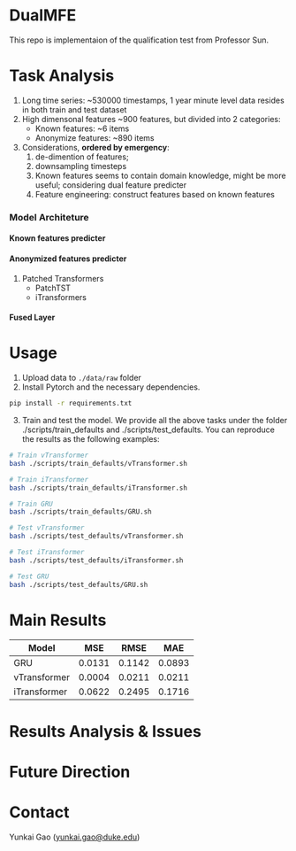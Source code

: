 # DualMFE
This repo is implementaion of the qualification test from Professor Sun.
# Task Analysis

1. Long time series: ~530000 timestamps, 1 year minute level data resides in both train and test dataset
2. High dimensonal features ~900 features, but divided into 2 categories:
   - Known features: ~6 items
   - Anonymize features: ~890 items
3. Considerations, **ordered by emergency**:
   1. de-dimention of features;
   2. downsampling timesteps
   3. Known features seems to contain domain knowledge, might be more useful; considering dual feature predicter
   4. Feature engineering: construct features based on known features

### Model Architeture

#### Known features predicter


#### Anonymized features predicter

1. Patched Transformers
   - PatchTST
   - iTransformers

#### Fused Layer

# Usage
1. Upload data to `./data/raw` folder
2. Install Pytorch and the necessary dependencies.
```bash
pip install -r requirements.txt
```
3. Train and test the model. We provide all the above tasks under the folder ./scripts/train_defaults and ./scripts/test_defaults. You can reproduce the results as the following examples:
```bash
# Train vTransformer
bash ./scripts/train_defaults/vTransformer.sh

# Train iTransformer
bash ./scripts/train_defaults/iTransformer.sh

# Train GRU
bash ./scripts/train_defaults/GRU.sh

# Test vTransformer
bash ./scripts/test_defaults/vTransformer.sh

# Test iTransformer
bash ./scripts/test_defaults/iTransformer.sh

# Test GRU
bash ./scripts/test_defaults/GRU.sh
```
# Main Results
| Model | MSE | RMSE | MAE |
| --- | --- | --- | --- |
| GRU | 0.0131 | 0.1142 | 0.0893 |
| vTransformer | 0.0004 | 0.0211 | 0.0211 |
| iTransformer | 0.0622 | 0.2495 | 0.1716 |

# Results Analysis \& Issues

# Future Direction

# Contact
Yunkai Gao (yunkai.gao@duke.edu)
